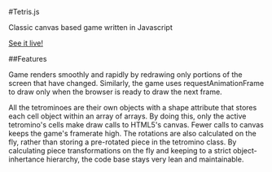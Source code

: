 #Tetris.js

Classic canvas based game written in Javascript

[See it live!](http://www.jmgarza.info/tetris.js)

##Features

Game renders smoothly and rapidly by redrawing only portions of the screen that have changed.  Similarly, the game uses requestAnimationFrame to draw only when the browser
is ready to draw the next frame.  

All the tetrominoes are their own objects with a shape attribute that stores each cell object within an array of arrays.  By doing this, only the active tetromino's cells
make draw calls to HTML5's canvas.  Fewer calls to canvas keeps the game's framerate high.  The rotations are also calculated on the fly, rather than storing a pre-rotated
piece in the tetromino class.  By calculating piece transformations on the fly and keeping to a strict object-inhertance hierarchy, the code base stays very lean and maintainable.
